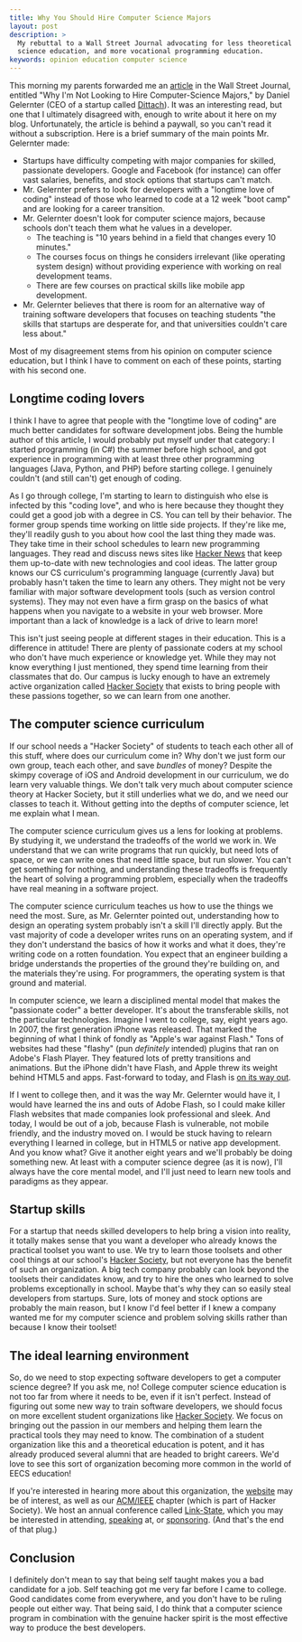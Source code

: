 ```yaml
---
title: Why You Should Hire Computer Science Majors
layout: post
description: >
  My rebuttal to a Wall Street Journal advocating for less theoretical computer
  science education, and more vocational programming education.
keywords: opinion education computer science
---
```


This morning my parents forwarded me an [article][] in the Wall Street Journal,
entitled "Why I'm Not Looking to Hire Computer-Science Majors," by Daniel
Gelernter (CEO of a startup called [Dittach][]).  It was an interesting read,
but one that I ultimately disagreed with, enough to write about it here on my
blog.  Unfortunately, the article is behind a paywall, so you can't read it
without a subscription.  Here is a brief summary of the main points
Mr. Gelernter made:

* Startups have difficulty competing with major companies for skilled,
  passionate developers.  Google and Facebook (for instance) can offer vast
  salaries, benefits, and stock options that startups can't match.
* Mr. Gelernter prefers to look for developers with a "longtime love of coding"
  instead of those who learned to code at a 12 week "boot camp" and are looking
  for a career transition.
* Mr. Gelernter doesn't look for computer science majors, because schools don't
  teach them what he values in a developer.
    * The teaching is "10 years behind in a field that changes every 10
      minutes."
    * The courses focus on things he considers irrelevant (like operating system
      design) without providing experience with working on real development
      teams.
    * There are few courses on practical skills like mobile app development.
* Mr. Gelernter believes that there is room for an alternative way of training
  software developers that focuses on teaching students "the skills that
  startups are desperate for, and that universities couldn't care less about."

Most of my disagreement stems from his opinion on computer science education,
but I think I have to comment on each of these points, starting with his second
one.

## Longtime coding lovers

I think I have to agree that people with the "longtime love of coding" are much
better candidates for software development jobs.  Being the humble author of
this article, I would probably put myself under that category: I started
programming (in C#) the summer before high school, and got experience in
programming with at least three other programming languages (Java, Python, and
PHP) before starting college.  I genuinely couldn't (and still can't) get enough
of coding.

As I go through college, I'm starting to learn to distinguish who else is
infected by this "coding love", and who is here because they thought they could
get a good job with a degree in CS.  You can tell by their behavior.  The former
group spends time working on little side projects.  If they're like me, they'll
readily gush to you about how cool the last thing they made was.  They take time
in their school schedules to learn new programming languages.  They read and
discuss news sites like [Hacker News][HN] that keep them up-to-date with new
technologies and cool ideas.  The latter group knows our CS curriculum's
programming language (currently Java) but probably hasn't taken the time to
learn any others.  They might not be very familiar with major software
development tools (such as version control systems).  They may not even have a
firm grasp on the basics of what happens when you navigate to a website in your
web browser.  More important than a lack of knowledge is a lack of drive to
learn more!

This isn't just seeing people at different stages in their education.  This is a
difference in attitude!  There are plenty of passionate coders at my school who
don't have much experience or knowledge yet.  While they may not know everything
I just mentioned, they spend time learning from their classmates that do.  Our
campus is lucky enough to have an extremely active organization called
[Hacker Society][hacsoc] that exists to bring people with these passions
together, so we can learn from one another.

## The computer science curriculum

If our school needs a "Hacker Society" of students to teach each other all of
this stuff, where does our curriculum come in?  Why don't we just form our own
group, teach each other, and save *bundles* of money?  Despite the skimpy
coverage of iOS and Android development in our curriculum, we do learn very
valuable things.  We don't talk very much about computer science theory at
Hacker Society, but it still underlies what we do, and we need our classes to
teach it.  Without getting into the depths of computer science, let me explain
what I mean.

The computer science curriculum gives us a lens for looking at problems.  By
studying it, we understand the tradeoffs of the world we work in.  We understand
that we can write programs that run quickly, but need lots of space, or we can
write ones that need little space, but run slower.  You can't get something for
nothing, and understanding these tradeoffs is frequently the heart of solving a
programming problem, especially when the tradeoffs have real meaning in a
software project.

The computer science curriculum teaches us how to use the things we need the
most.  Sure, as Mr. Gelernter pointed out, understanding how to design an
operating system probably isn't a skill I'll directly apply.  But the vast
majority of code a developer writes runs on an operating system, and if they
don't understand the basics of how it works and what it does, they're writing
code on a rotten foundation.  You expect that an engineer building a bridge
understands the properties of the ground they're building on, and the materials
they're using.  For programmers, the operating system is that ground and
material.

In computer science, we learn a disciplined mental model that makes the
"passionate coder" a better developer.  It's about the transferable skills, not
the particular technologies.  Imagine I went to college, say, eight years ago.
In 2007, the first generation iPhone was released.  That marked the beginning of
what I think of fondly as "Apple's war against Flash."  Tons of websites had
these "flashy" (pun *definitely* intended) plugins that ran on Adobe's Flash
Player.  They featured lots of pretty transitions and animations.  But the
iPhone didn't have Flash, and Apple threw its weight behind HTML5 and apps.
Fast-forward to today, and Flash is [on its way out][flash].

If I went to college then, and it was the way Mr. Gelernter would have it, I
would have learned the ins and outs of Adobe Flash, so I could make killer Flash
websites that made companies look professional and sleek.  And today, I would be
out of a job, because Flash is vulnerable, not mobile friendly, and the industry
moved on.  I would be stuck having to relearn everything I learned in college,
but in HTML5 or native app development.  And you know what?  Give it another
eight years and we'll probably be doing something new.  At least with a computer
science degree (as it is now), I'll always have the core mental model, and I'll
just need to learn new tools and paradigms as they appear.

## Startup skills

For a startup that needs skilled developers to help bring a vision into reality,
it totally makes sense that you want a developer who already knows the practical
toolset you want to use.  We try to learn those toolsets and other cool things
at our school's [Hacker Society][hacsoc], but not everyone has the benefit of
such an organization.  A big tech company probably can look beyond the toolsets
their candidates know, and try to hire the ones who learned to solve problems
exceptionally in school.  Maybe that's why they can so easily steal developers
from startups.  Sure, lots of money and stock options are probably the main
reason, but I know I'd feel better if I knew a company wanted me for my computer
science and problem solving skills rather than because I know their toolset!

## The ideal learning environment

So, do we need to stop expecting software developers to get a computer science
degree?  If you ask me, no!  College computer science education is not too far
from where it needs to be, even if it isn't perfect.  Instead of figuring out
some new way to train software developers, we should focus on more excellent
student organizations like [Hacker Society][hacsoc].  We focus on bringing out
the passion in our members and helping them learn the practical tools they may
need to know.  The combination of a student organization like this and a
theoretical education is potent, and it has already produced several alumni that
are headed to bright careers.  We'd love to see this sort of organization
becoming more common in the world of EECS education!

If you're interested in hearing more about this organization, the
[website][hacsoc] may be of interest, as well as our [ACM/IEEE][acm] chapter
(which is part of Hacker Society).  We host an annual conference called
[Link-State][ls], which you may be interested in attending, [speaking][] at, or
[sponsoring][].  (And that's the end of that plug.)

## Conclusion

I definitely don't mean to say that being self taught makes you a bad candidate
for a job.  Self teaching got me very far before I came to college.  Good
candidates come from everywhere, and you don't have to be ruling people out
either way.  That being said, I do think that a computer science program in
combination with the genuine hacker spirit is the most effective way to produce
the best developers.

[article]: http://www.wsj.com/articles/why-im-not-looking-to-hire-computer-science-majors-1440804753
[Dittach]: http://dittach.com
[HN]: https://news.ycombinator.com
[hacsoc]: http://hacsoc.org
[flash]: http://gizmodo.com/firefox-now-blocks-flash-by-default-1717664482
[acm]: http://acm.case.edu
[ls]: http://acm.case.edu/acm/conference/2015
[speaking]: https://goo.gl/forms/YKNRyJlEPc
[sponsoring]: http://acm.case.edu/resources/Link-State_2015_Information.pdf
